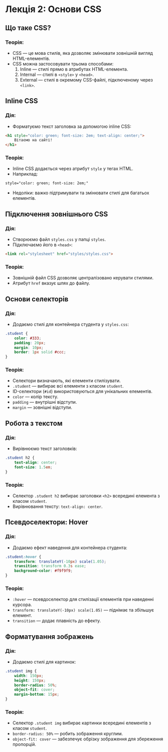 # Лекція 2: Основи CSS

## Що таке CSS?

### Теорія:
- CSS — це мова стилів, яка дозволяє змінювати зовнішній вигляд HTML-елементів.
- CSS можна застосовувати трьома способами:
  1. Inline — стилі прямо в атрибутах HTML-елемента.
  2. Internal — стилі в `<style>` у `<head>`.
  3. External — стилі в окремому CSS-файлі, підключеному через `<link>`.

## Inline CSS

### Дія:
- Форматуємо текст заголовка за допомогою inline CSS:
```html
<h1 style="color: green; font-size: 2em; text-align: center;">
    Вітаємо на сайті!
</h1>
```

### Теорія:
- Inline CSS додається через атрибут `style` у тегах HTML.
- Наприклад:
```html
style="color: green; font-size: 2em;"
```
- Недоліки: важко підтримувати та змінювати стилі для багатьох елементів.

## Підключення зовнішнього CSS

### Дія:
- Створюємо файл `styles.css` у папці `styles`.
- Підключаємо його в `<head>`:
```html
<link rel="stylesheet" href="styles/styles.css">
```

### Теорія:
- Зовнішній файл CSS дозволяє централізовано керувати стилями.
- Атрибут `href` вказує шлях до файлу.

## Основи селекторів

### Дія:
- Додаємо стилі для контейнера студента у `styles.css`:
```css
.student {
    color: #333;
    padding: 20px;
    margin: 10px;
    border: 1px solid #ccc;
}
```

### Теорія:
- Селектори визначають, які елементи стилізувати.
- `.student` — вибирає всі елементи з класом `student`.
- ID-селектори (`#id`) використовуються для унікальних елементів.
- `color` — колір тексту.
- `padding` — внутрішні відступи.
- `margin` — зовнішні відступи.

## Робота з текстом

### Дія:
- Вирівнюємо текст заголовків:
```css
.student h2 {
    text-align: center;
    font-size: 1.5em;
}
```

### Теорія:
- Селектор `.student h2` вибирає заголовки `<h2>` всередині елемента з класом `student`.
- Вирівнювання тексту: `text-align: center`.

## Псевдоселектори: Hover

### Дія:
- Додаємо ефект наведення для контейнера студента:
```css
.student:hover {
    transform: translateY(-10px) scale(1.05);
    transition: transform 0.3s ease;
    background-color: #f9f9f9;
}
```

### Теорія:
- `:hover` — псевдоселектор для стилізації елементів при наведенні курсора.
- `transform: translateY(-10px) scale(1.05)` — піднімає та збільшує елемент.
- `transition` — додає плавність до ефекту.

## Форматування зображень

### Дія:
- Додаємо стилі для картинок:
```css
.student img {
    width: 150px;
    height: 150px;
    border-radius: 50%;
    object-fit: cover;
    margin-bottom: 15px;
}
```

### Теорія:
- Селектор `.student img` вибирає картинки всередині елементів з класом `student`.
- `border-radius: 50%` — робить зображення круглим.
- `object-fit: cover` — забезпечує обрізку зображення для збереження пропорцій.
